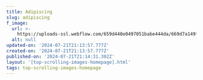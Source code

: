 ```yaml
---
title: Adipiscing
slug: adipiscing
f_image:
  url: >-
    https://uploads-ssl.webflow.com/659d448e0497051babe444da/669d7a149f1172c2bbe6efcf_image16.jpeg
  alt: null
updated-on: '2024-07-21T21:13:57.777Z'
created-on: '2024-07-21T21:13:57.777Z'
published-on: '2024-07-21T21:14:31.302Z'
layout: '[top-scrolling-images-homepage].html'
tags: top-scrolling-images-homepage
---
```



